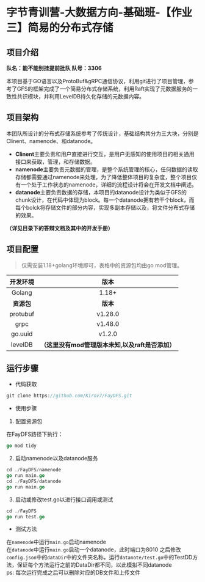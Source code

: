 # 字节青训营-大数据方向-基础班-【作业三】简易的分布式存储

## 项目介绍

**队名：能不能别挂提前批队  队号：3306**

本项目基于GO语言以及ProtoBuf&gRPC通信协议，利用git进行了项目管理，参考了GFS的框架完成了一个简易分布式存储系统，利用Raft实现了元数据服务的一致性共识模块，并利用LevelDB持久化存储的元数据内容。

## 项目架构

本团队所设计的分布式存储系统参考了传统设计，基础结构共分为三大块，分别是Clinent、namenode、和datanode。

- **Clinent**主要负责和用户直接进行交互，是用户无感知的使用项目的相关通用接口来获取，管理，和存储数据。
- **namenode**主要负责元数据的管理，是整个系统管理的核心，任何数据的读取存储都需要通过namenode来处理，为了降低整体项目的复杂度，整个项目仅有一个处于工作状态的namenode，详细的流程设计将会在开发文档中阐述。
- **datanode**主要负责数据的存储，本项目的datanode设计为类似于GFS的chunk设计，在代码中体现为block。每一个datanode拥有若干个block，而每个bolck将存储文件的部分内容，实现多副本存储以及，将文件分布式存储的效果。

**（详见目录下的答辩文档及其中的开发手册）**

## 项目配置

> 仅需安装1.18+golang环境即可，表格中的资源包均由go mod管理。

|  开发环境  |                       版本                       |
| :--------: | :----------------------------------------------: |
|   Golang   |                      1.18+                       |
| **资源包** |                     **版本**                     |
|  protubuf  |                     v1.28.0                      |
|    grpc    |                     v1.48.0                      |
|  go.uuid   |                      v1.2.0                      |
|  levelDB   | **（这里没有mod管理版本未知,以及raft是否添加）** |

## 运行步骤

- 代码获取

```c++
git clone https://github.com/Kirov7/FayDFS.git
```

- 使用步骤

1. 配置资源包

在FayDFS路径下执行：

```go
go mod tidy
```

2. 启动namenode以及datanode服务

```go
cd ./FayDFS/namenode
go run main.go
cd ./FayDFS/datanode
go run main.go
```

3. 启动或修改test.go以进行接口调用或测试

```go
cd ./FayDFS
go run test.go
```


- 测试方法

在```namenode```中运行```main.go```启动namenode  
在```datanode```中运行```main.go```启动一个datanode，此时端口为8010
之后修改```config.json```中的```dataDir```中的文件夹名称，运行```datanote/test.go```中的TestDD方法，保证每个方法运行之前的DataDir都不同，以此模拟不同datanode  
ps: 每次运行完成之后可以删除对应的DB文件和上传文件